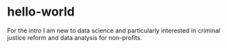 # hello-world
For the intro 
I am new to data science and particularly interested in criminal justice reform and data analysis for non-profits.
